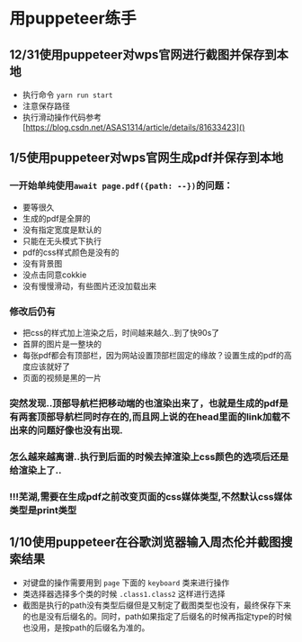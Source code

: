 # 用puppeteer练手

## 12/31使用puppeteer对wps官网进行截图并保存到本地

- 执行命令 `yarn run start`
- 注意保存路径
- 执行滑动操作代码参考 [https://blog.csdn.net/ASAS1314/article/details/81633423]()

## 1/5使用puppeteer对wps官网生成pdf并保存到本地

### 一开始单纯使用`await page.pdf({path: --})`的问题：

- 要等很久
- 生成的pdf是全屏的
- 没有指定宽度是默认的
- 只能在无头模式下执行
- pdf的css样式颜色是没有的
- 没有背景图
- 没点击同意cokkie
- 没有慢慢滑动，有些图片还没加载出来

### 修改后仍有
- 把css的样式加上渲染之后，时间越来越久..到了快90s了
- 首屏的图片是一整块的
- 每张pdf都会有顶部栏，因为网站设置顶部栏固定的缘故？设置生成的pdf的高度应该就好了
- 页面的视频是黑的一片

### 突然发现..顶部导航栏把移动端的也渲染出来了，也就是生成的pdf是有两套顶部导航栏同时存在的,而且网上说的在head里面的link加载不出来的问题好像也没有出现.

### 怎么越来越离谱..执行到后面的时候去掉渲染上css颜色的选项后还是给渲染上了..

### !!!芜湖,需要在生成pdf之前改变页面的css媒体类型,不然默认css媒体类型是print类型

## 1/10使用puppeteer在谷歌浏览器输入周杰伦并截图搜索结果

- 对键盘的操作需要用到 `page` 下面的 `keyboard` 类来进行操作
- 类选择器选择多个类的时候 `.class1.class2` 这样进行选择
- 截图是执行的path没有类型后缀但是又制定了截图类型也没有，最终保存下来的也是没有后缀名的。同时，path如果指定了后缀名的时候再指定type的时候也没用，是按path的后缀名为准的。